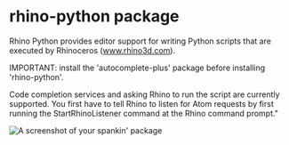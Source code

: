 # rhino-python package

Rhino Python provides editor support for writing Python scripts that are executed by Rhinoceros (www.rhino3d.com).

IMPORTANT: install the 'autocomplete-plus' package before installing 'rhino-python'.

Code completion services and asking Rhino to run the script are currently supported.  You first have to tell Rhino to listen for Atom requests by first running the StartRhinoListener command at the Rhino command prompt."

![A screenshot of your spankin' package](https://f.cloud.github.com/assets/69169/2290250/c35d867a-a017-11e3-86be-cd7c5bf3ff9b.gif)
